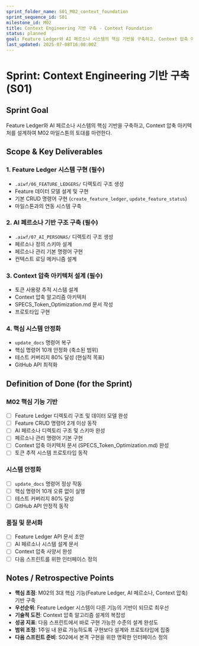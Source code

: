```yaml
---
sprint_folder_name: S01_M02_context_foundation
sprint_sequence_id: S01
milestone_id: M02
title: Context Engineering 기반 구축 - Context Foundation
status: planned
goal: Feature Ledger와 AI 페르소나 시스템의 핵심 기반을 구축하고, Context 압축 아키텍처를 설계하여 M02 마일스톤의 토대를 마련한다.
last_updated: 2025-07-08T16:00:00Z
---
```


# Sprint: Context Engineering 기반 구축 (S01)

## Sprint Goal
Feature Ledger와 AI 페르소나 시스템의 핵심 기반을 구축하고, Context 압축 아키텍처를 설계하여 M02 마일스톤의 토대를 마련한다.

## Scope & Key Deliverables

### 1. Feature Ledger 시스템 구현 (필수)
- `.aiwf/06_FEATURE_LEDGERS/` 디렉토리 구조 생성
- Feature 데이터 모델 설계 및 구현
- 기본 CRUD 명령어 구현 (`create_feature_ledger`, `update_feature_status`)
- 마일스톤과의 연동 시스템 구축

### 2. AI 페르소나 기반 구조 구축 (필수)
- `.aiwf/07_AI_PERSONAS/` 디렉토리 구조 생성
- 페르소나 정의 스키마 설계
- 페르소나 관리 기본 명령어 구현
- 컨텍스트 로딩 메커니즘 설계

### 3. Context 압축 아키텍처 설계 (필수)
- 토큰 사용량 추적 시스템 설계
- Context 압축 알고리즘 아키텍처
- SPECS_Token_Optimization.md 문서 작성
- 프로토타입 구현

### 4. 핵심 시스템 안정화
- `update_docs` 명령어 복구
- 핵심 명령어 10개 안정화 (축소된 범위)
- 테스트 커버리지 80% 달성 (현실적 목표)
- GitHub API 최적화

## Definition of Done (for the Sprint)

### M02 핵심 기능 기반
- [ ] Feature Ledger 디렉토리 구조 및 데이터 모델 완성
- [ ] Feature CRUD 명령어 2개 이상 동작
- [ ] AI 페르소나 디렉토리 구조 및 스키마 완성
- [ ] 페르소나 관리 명령어 기본 구현
- [ ] Context 압축 아키텍처 문서 (SPECS_Token_Optimization.md) 완성
- [ ] 토큰 추적 시스템 프로토타입 동작

### 시스템 안정화
- [ ] `update_docs` 명령어 정상 작동
- [ ] 핵심 명령어 10개 오류 없이 실행
- [ ] 테스트 커버리지 80% 달성
- [ ] GitHub API 안정적 동작

### 품질 및 문서화
- [ ] Feature Ledger API 문서 초안
- [ ] AI 페르소나 시스템 설계 문서
- [ ] Context 압축 사양서 완성
- [ ] 다음 스프린트를 위한 인터페이스 정의

## Notes / Retrospective Points

- **핵심 초점**: M02의 3대 핵심 기능(Feature Ledger, AI 페르소나, Context 압축) 기반 구축
- **우선순위**: Feature Ledger 시스템이 다른 기능의 기반이 되므로 최우선
- **기술적 도전**: Context 압축 알고리즘 설계의 복잡성
- **성공 지표**: 다음 스프린트에서 바로 구현 가능한 수준의 설계 완성도
- **범위 조정**: 1주일 내 완료 가능하도록 구현보다 설계와 프로토타입에 집중
- **다음 스프린트 준비**: S02에서 본격 구현을 위한 명확한 인터페이스 정의